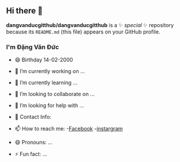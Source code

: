 ## Hi there 👋

**dangvanducgitthub/dangvanducgitthub** is a ✨ _special_ ✨ repository because its `README.md` (this file) appears on your GitHub profile.

### I'm Đặng Văn Đức
- 😄 Birthday 14-02-2000
- 🔭 I’m currently working on ...
- 🌱 I’m currently learning ...
- 👯 I’m looking to collaborate on ...
- 🤔 I’m looking for help with ...
- 💬 Contact Info: 

- 📫 How to reach me:
   -[Facebook](https://www.facebook.com/duccnhii)
   -[instargram](https://www.instagram.com/dangduc_/)
- 😄 Pronouns: ...
- ⚡ Fun fact: ...
